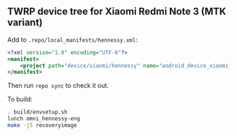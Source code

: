 ## TWRP device tree for Xiaomi Redmi Note 3 (MTK variant)

Add to `.repo/local_manifests/hennessy.xml`:

```xml
<?xml version="1.0" encoding="UTF-8"?>
<manifest>
	<project path="device/xiaomi/hennessy" name="android_device_xiaomi_hennessy" remote="TeamWin" revision="android-5.1" />
</manifest>
```

Then run `repo sync` to check it out.

To build:

```sh
. build/envsetup.sh
lunch omni_hennessy-eng
make -j5 recoveryimage
```
